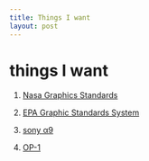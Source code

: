```yaml
---
title: Things I want
layout: post
---
```


# things I want

1. [Nasa Graphics Standards](https://standardsmanual.com/products/nasa-graphics-standards-manual)

2.  [EPA Graphic Standards System](https://www.kickstarter.com/projects/thestandardsmanual/reissue-of-the-1977-epa-graphic-standards-system?token=835e36a6)

3. [sony α9](https://www.sony.com/electronics/interchangeable-lens-cameras/ilce-9)

4. [OP-1](https://www.teenageengineering.com/store)

